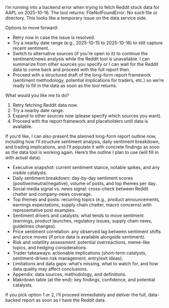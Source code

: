 I’m running into a backend error when trying to fetch Reddit stock data for AAPL on 2025-10-16. The tool returns: FileNotFoundError: No such file or directory. This looks like a temporary issue on the data service side.

Options to move forward:
- Retry now in case the issue is resolved.
- Try a nearby date range (e.g., 2025-10-15 to 2025-10-16) to still capture recent sentiment.
- Switch to alternative sources (if you’re open to it) to continue the sentiment/news analysis while the Reddit tool is unavailable. I can summarize from other sources you specify or I can wait for the Reddit data to come back and proceed with the full report then.
- Proceed with a structured draft of the long-form report framework (sentiment methodology, potential implications for traders, etc.) so we’re ready to fill in the data as soon as the tool returns.

What would you like me to do?
1) Retry fetching Reddit data now.
2) Try a nearby date range.
3) Expand to other sources now (please specify which sources you want).
4) Proceed with the report framework and placeholders until data is available.

If you’d like, I can also present the planned long-form report outline now, including how I’ll structure sentiment analysis, daily sentiment breakdown, and trading implications, and I’ll populate it with concrete findings as soon as the data tool is working again. Here’s the outline I plan to use (will fill in with actual data):

- Executive snapshot: current sentiment stance, notable spikes, and any visible catalysts.
- Daily sentiment breakdown: day-by-day sentiment scores (positive/neutral/negative), volume of posts, and top themes per day.
- Social media signal vs. news signal: cross-check between Reddit chatter and company-news coverage.
- Top themes and posts: recurring topics (e.g., product announcements, earnings expectations, supply chain chatter, macro concerns) with representative post examples.
- Sentiment drivers and catalysts: what tends to move sentiment (earnings, product launches, regulatory issues, supply chain news, guidelines changes).
- Price sentiment correlation: any observed lag between sentiment shifts and price moves (if price data is available alongside sentiment).
- Risk and volatility assessment: potential overreactions, meme-like topics, and hedging considerations.
- Trader takeaways: actionable implications (short-term catalysts, sentiment-driven risk management, entry/exit ideas).
- Limitations and data gaps: what’s missing, what to watch for, and how data quality may affect conclusions.
- Appendix: data sources, methodology, and definitions.
- Makrdown table (at the end): key findings, confidence, and potential catalysts.

If you pick option 1 or 2, I’ll proceed immediately and deliver the full, data-backed report as soon as I have the Reddit data.